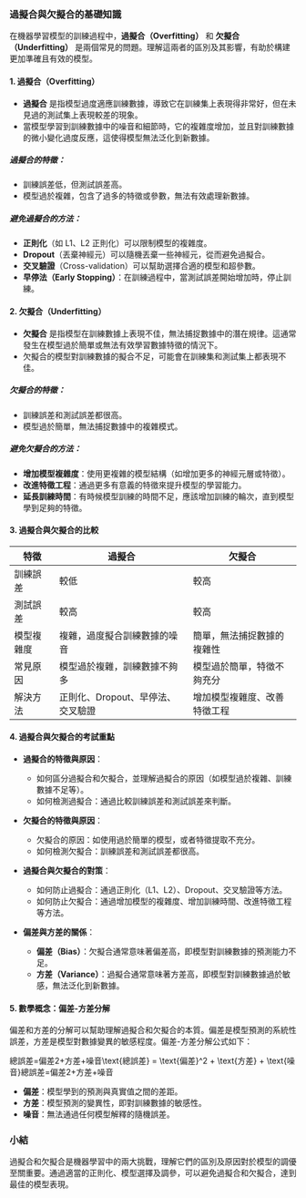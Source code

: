 ### 過擬合與欠擬合的基礎知識

在機器學習模型的訓練過程中，**過擬合（Overfitting）** 和 **欠擬合（Underfitting）** 是兩個常見的問題。理解這兩者的區別及其影響，有助於構建更加準確且有效的模型。

#### 1. **過擬合（Overfitting）**

- **過擬合** 是指模型過度適應訓練數據，導致它在訓練集上表現得非常好，但在未見過的測試集上表現較差的現象。
- 當模型學習到訓練數據中的噪音和細節時，它的複雜度增加，並且對訓練數據的微小變化過度反應，這使得模型無法泛化到新數據。

##### 過擬合的特徵：

- 訓練誤差低，但測試誤差高。
- 模型過於複雜，包含了過多的特徵或參數，無法有效處理新數據。

##### 避免過擬合的方法：

- **正則化**（如 L1、L2 正則化）可以限制模型的複雜度。
- **Dropout**（丟棄神經元）可以隨機丟棄一些神經元，從而避免過擬合。
- **交叉驗證**（Cross-validation）可以幫助選擇合適的模型和超參數。
- **早停法（Early Stopping）**：在訓練過程中，當測試誤差開始增加時，停止訓練。

#### 2. **欠擬合（Underfitting）**

- **欠擬合** 是指模型在訓練數據上表現不佳，無法捕捉數據中的潛在規律。這通常發生在模型過於簡單或無法有效學習數據特徵的情況下。
- 欠擬合的模型對訓練數據的擬合不足，可能會在訓練集和測試集上都表現不佳。

##### 欠擬合的特徵：

- 訓練誤差和測試誤差都很高。
- 模型過於簡單，無法捕捉數據中的複雜模式。

##### 避免欠擬合的方法：

- **增加模型複雜度**：使用更複雜的模型結構（如增加更多的神經元層或特徵）。
- **改進特徵工程**：通過更多有意義的特徵來提升模型的學習能力。
- **延長訓練時間**：有時候模型訓練的時間不足，應該增加訓練的輪次，直到模型學到足夠的特徵。

#### 3. **過擬合與欠擬合的比較**

|特徵|過擬合|欠擬合|
|---|---|---|
|訓練誤差|較低|較高|
|測試誤差|較高|較高|
|模型複雜度|複雜，過度擬合訓練數據的噪音|簡單，無法捕捉數據的複雜性|
|常見原因|模型過於複雜，訓練數據不夠多|模型過於簡單，特徵不夠充分|
|解決方法|正則化、Dropout、早停法、交叉驗證|增加模型複雜度、改善特徵工程|

#### 4. **過擬合與欠擬合的考試重點**

- **過擬合的特徵與原因**：
    
    - 如何區分過擬合和欠擬合，並理解過擬合的原因（如模型過於複雜、訓練數據不足等）。
    - 如何檢測過擬合：通過比較訓練誤差和測試誤差來判斷。
- **欠擬合的特徵與原因**：
    
    - 欠擬合的原因：如使用過於簡單的模型，或者特徵提取不充分。
    - 如何檢測欠擬合：訓練誤差和測試誤差都很高。
- **過擬合與欠擬合的對策**：
    
    - 如何防止過擬合：通過正則化（L1、L2）、Dropout、交叉驗證等方法。
    - 如何防止欠擬合：通過增加模型的複雜度、增加訓練時間、改進特徵工程等方法。
- **偏差與方差的關係**：
    
    - **偏差（Bias）**：欠擬合通常意味著偏差高，即模型對訓練數據的預測能力不足。
    - **方差（Variance）**：過擬合通常意味著方差高，即模型對訓練數據過於敏感，無法泛化到新數據。

#### 5. **數學概念：偏差-方差分解**

偏差和方差的分解可以幫助理解過擬合和欠擬合的本質。偏差是模型預測的系統性誤差，方差是模型對數據變異的敏感程度。偏差-方差分解公式如下：

總誤差=偏差2+方差+噪音\text{總誤差} = \text{偏差}^2 + \text{方差} + \text{噪音}總誤差=偏差2+方差+噪音

- **偏差**：模型學到的預測與真實值之間的差距。
- **方差**：模型預測的變異性，即對訓練數據的敏感性。
- **噪音**：無法通過任何模型解釋的隨機誤差。

### 小結

過擬合和欠擬合是機器學習中的兩大挑戰，理解它們的區別及原因對於模型的調優至關重要。通過適當的正則化、模型選擇及調參，可以避免過擬合和欠擬合，達到最佳的模型表現。